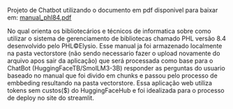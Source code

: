 Projeto de Chatbot utilizando o documento em pdf disponivel para baixar em: [manual_phl84.pdf](https://github.com/user-attachments/files/21557350/manual_phl84.pdf)

No qual orienta os bibliotecários e técnicos de informatica sobre como utilizar o sistema de gerenciamento de bibliotecas chamado PHL versão 8.4 desenvolvido pelo  PHL©Elysio. Esse manual ja foi armazenado localmente na pasta vectorstore (não sendo necessario fazer o upload novamente do arquivo apos sair da aplicação) que será processada como base para o ChatBot (HuggingFaceTB/SmolLM3-3B) responder as perguntas do usuario baseado no manual que foi divido em chunks e passou pelo processo de embbeding resultando na pasta vectorstore. Essa aplicação web utiliza tokens sem custos($) do HuggingFaceHub e foi idealizada para o processo de deploy no site do streamlit.
